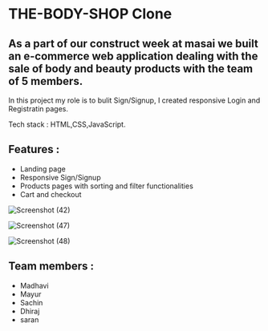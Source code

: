 # THE-BODY-SHOP Clone
## As a part of our construct week at masai we built an e-commerce web application dealing with the sale of body and beauty products with the team of 5 members.
In this project my role is to bulit Sign/Signup, I created responsive Login and Registratin pages.

Tech stack : HTML,CSS,JavaScript.
## Features : 
- Landing page
- Responsive Sign/Signup 
- Products pages with sorting and filter functionalities
- Cart and checkout 

![Screenshot (42)](https://user-images.githubusercontent.com/95956493/159108560-cbec139d-2802-4b13-ac03-bf184813b368.png)


![Screenshot (47)](https://user-images.githubusercontent.com/95956493/159108564-fc0eabfe-588f-404c-8736-dd8d3b9c7288.png)


 
![Screenshot (48)](https://user-images.githubusercontent.com/95956493/159108644-2ac6b839-67bf-4e22-8e01-847e2435d341.png)

## Team members :
- Madhavi
- Mayur
- Sachin
- Dhiraj
- saran
